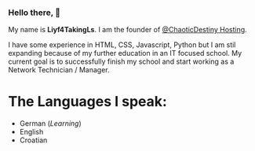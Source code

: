 ### Hello there, 👋

My name is **Liyf4TakingLs**. 
I am the founder of [@ChaoticDestiny Hosting](https://chaoticdestiny.host/).

I have some experience in HTML, CSS, Javascript, Python but I am stil expanding because of my further education in an IT focused school. 
My current goal is to successfully finish my school and start working as a Network Technician / Manager.

# The Languages I speak:
- German (*Learning*)
- English
- Croatian
